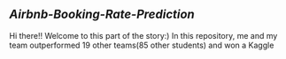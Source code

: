 ## *Airbnb-Booking-Rate-Prediction*

Hi there!! Welcome to this part of the story:) In this repository, me and my team outperformed 19 other teams(85 other students) 
and won a Kaggle
